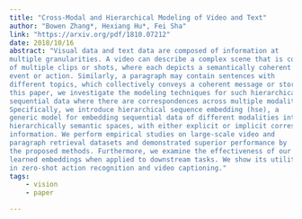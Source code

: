 ```yaml
---
title: "Cross-Modal and Hierarchical Modeling of Video and Text"
author: "Bowen Zhang*, Hexiang Hu*, Fei Sha"
link: "https://arxiv.org/pdf/1810.07212"
date: 2018/10/16
abstract: "Visual data and text data are composed of information at
multiple granularities. A video can describe a complex scene that is composed
of multiple clips or shots, where each depicts a semantically coherent
event or action. Similarly, a paragraph may contain sentences with
different topics, which collectively conveys a coherent message or story. In
this paper, we investigate the modeling techniques for such hierarchical
sequential data where there are correspondences across multiple modalities.
Specifically, we introduce hierarchical sequence embedding (hse), a
generic model for embedding sequential data of different modalities into
hierarchically semantic spaces, with either explicit or implicit correspondence
information. We perform empirical studies on large-scale video and
paragraph retrieval datasets and demonstrated superior performance by
the proposed methods. Furthermore, we examine the effectiveness of our
learned embeddings when applied to downstream tasks. We show its utility
in zero-shot action recognition and video captioning."
tags:
    - vision
    - paper

---
```

